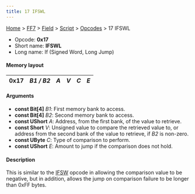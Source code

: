 ```yaml
---
title: 17 IFSWL
---
```


[Home](../../../../Main%20Page.md) > [FF7](../../../../FF7.md) > [Field](../../../Field.md) > [Script](../../Script.md) > [Opcodes](../Opcodes.md) > 17 IFSWL

-   Opcode: **0x17**
-   Short name: **IFSWL**
-   Long name: If (Signed Word, Long Jump)

#### Memory layout

| 0x17 | *B1 / B2* | *A* | *V* | *C* | *E* |
|------|-----------|-----|-----|-----|-----|

#### Arguments

-   **const Bit\[4\]** *B1*: First memory bank to access.
-   **const Bit\[4\]** *B2*: Second memory bank to access.
-   **const UShort** *A*: Address, from the first bank, of the value to
    retrieve.
-   **const Short** *V*: Unsigned value to compare the retrieved value
    to, or address from the second bank of the value to retrieve, if
    *B2* is non-zero.
-   **const UByte** *C*: Type of comparison to perform.
-   **const UShort** *E*: Amount to jump if the comparison does not
    hold.

#### Description

This is similar to the [IFSW][] opcode in allowing the comparison value
to be negative, but in addition, allows the jump on comparison failure
to be longer than 0xFF bytes.

  [IFSW]: 16%20IFSW.md "wikilink"
